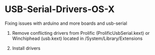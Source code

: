 # USB-Serial-Drivers-OS-X

Fixing issues with arduino and more boards and usb-serial

1) Remove conflicting drivers from Prolific (ProlificUsbSerial.kext) or Winchiphead (usb.kext) located in /System/Library/Extensions

2) Install drivers
